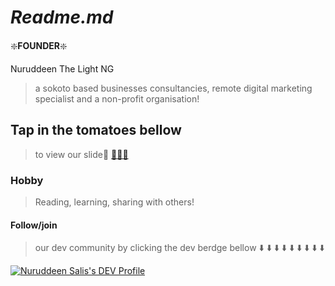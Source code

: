 # _**Readme.md**_

:sparkle:**FOUNDER**:sparkle:

Nuruddeen The Light NG

>a sokoto based businesses
>consultancies, remote digital marketing
>specialist and a non-profit organisation!

## Tap in the tomatoes bellow
>
>to view our slide🎉 [🍎🍎🍎](https://slides.com/thelightng/deck)

### **Hobby** 
>
>Reading, learning, sharing with others!



#### **Follow/join** 
>
>our dev community by clicking the dev berdge bellow
:arrow_down:  :arrow_down:  :arrow_down:  :arrow_down:  :arrow_down:  :arrow_down:  :arrow_down:  :arrow_down:  :arrow_down:  

[![Nuruddeen Salis's DEV Profile](https://d2fltix0v2e0sb.cloudfront.net/dev-badge.svg)](https://dev.to/thelightng)
    


 
